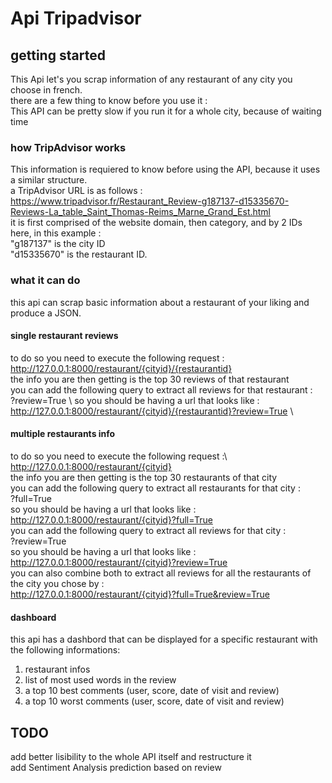 # Api Tripadvisor

## getting started
This Api let's you scrap information of any restaurant of any city you choose in french.\
there are a few thing to know before you use it :\
This API can be pretty slow if you run it for a whole city, because of waiting time

### how TripAdvisor works
This information is requiered to know before using the API, because it uses a similar structure.\
a TripAdvisor URL is as follows :\
https://www.tripadvisor.fr/Restaurant_Review-g187137-d15335670-Reviews-La_table_Saint_Thomas-Reims_Marne_Grand_Est.html \
it is first comprised of the website domain, then category, and by 2 IDs\
here, in this example :\
"g187137" is the city ID\
"d15335670" is the restaurant ID.

### what it can do
this api can scrap basic information about a restaurant of your liking and produce a JSON.

#### single restaurant reviews
to do so you need to execute the following request :\
http://127.0.0.1:8000/restaurant/{cityid}/{restaurantid}
\
the info you are then getting is the top 30 reviews of that restaurant\
you can add the following query to extract all reviews for that restaurant :\
?review=True \ 
so you should be having a url that looks like :\
http://127.0.0.1:8000/restaurant/{cityid}/{restaurantid}?review=True
\

#### multiple restaurants info 
to do so you need to execute the following request :\ 
http://127.0.0.1:8000/restaurant/{cityid}
\
the info you are then getting is the top 30 restaurants of that city\
you can add the following query to extract all restaurants for that city :\
?full=True\
so you should be having a url that looks like :\
http://127.0.0.1:8000/restaurant/{cityid}?full=True
\
you can add the following query to extract all reviews for that city :\
?review=True\
so you should be having a url that looks like :\
http://127.0.0.1:8000/restaurant/{cityid}?review=True
\
you can also combine both to extract all reviews for all the restaurants of the city you chose by :\
http://127.0.0.1:8000/restaurant/{cityid}?full=True&review=True

#### dashboard
this api has a dashbord that can be displayed for a specific restaurant with the following informations:
1. restaurant infos
2. list of most used words in the review
3. a top 10 best comments (user, score, date of visit and review)
4. a top 10 worst comments (user, score, date of visit and review)

## TODO
add better lisibility to the whole API itself and restructure it \
add Sentiment Analysis prediction based on review
